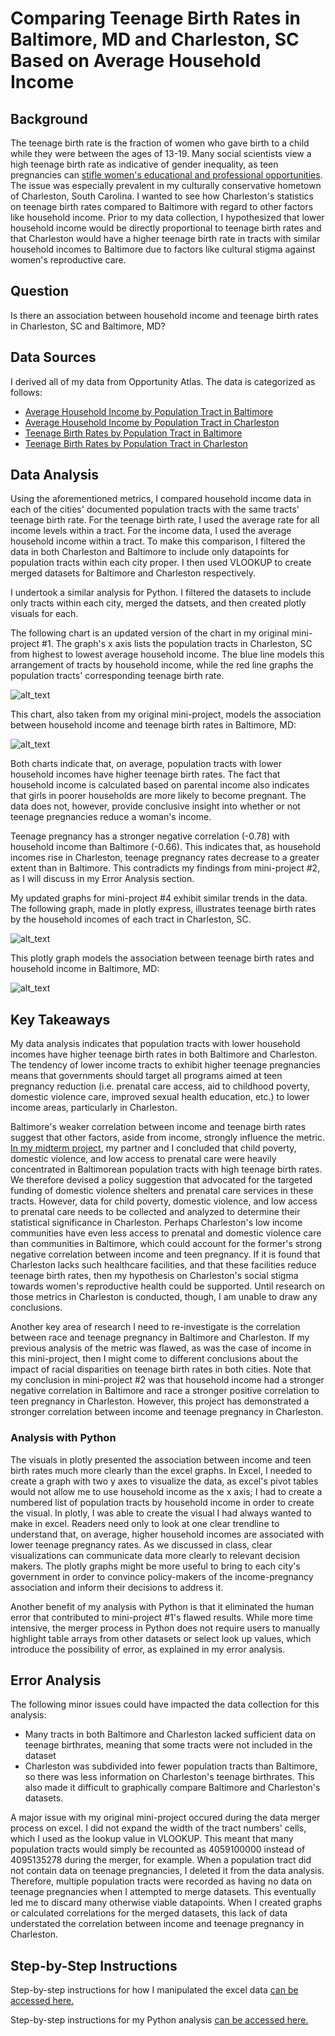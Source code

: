 # Comparing Teenage Birth Rates in Baltimore, MD and Charleston, SC Based on Average Household Income
## Background
The teenage birth rate is the fraction of women who gave birth to a child while they were between the ages of 13-19. Many social scientists view a high teenage birth rate as indicative of gender inequality, as teen pregnancies can [stifle women's educational and professional opportunities](https://www.mcser.org/journal/index.php/jesr/article/viewFile/542/567). The issue was especially prevalent in my culturally conservative hometown of Charleston, South Carolina. I wanted to see how Charleston's statistics on teenage birth rates compared to Baltimore with regard to other factors like household income. Prior to my data collection, I hypothesized that lower household income would be directly proportional to teenage birth rates and that Charleston would have a higher teenage birth rate in tracts with similar household incomes to Baltimore due to factors like cultural stigma against women's reproductive care.
## Question
Is there an association between household income and teenage birth rates in Charleston, SC and Baltimore, MD? 
## Data Sources
I derived all of my data from Opportunity Atlas. The data is categorized as follows:
- [Average Household Income by Population Tract in Baltimore](https://github.com/John-Frye/baltimore-charleston-comparing-teen-pregnancy-rates/blob/master/Baltimore_Income_Data.xlsx)
- [Average Household Income by Population Tract in Charleston](https://github.com/John-Frye/baltimore-charleston-comparing-teen-pregnancy-rates/blob/master/Charleston_Income_Data.xlsx)
- [Teenage Birth Rates by Population Tract in Baltimore](https://github.com/John-Frye/baltimore-charleston-comparing-teen-pregnancy-rates/blob/master/baltimore_teen_pregnancy.xls)
- [Teenage Birth Rates by Population Tract in Charleston](https://github.com/John-Frye/baltimore-charleston-comparing-teen-pregnancy-rates/blob/master/charleston_teen_pregnancy.xltx)
## Data Analysis
Using the aforementioned metrics, I compared household income data in each of the cities' documented population tracts with the same tracts' teenage birth rate. For the teenage birth rate, I used the average rate for all income levels within a tract. For the income data, I used the average household income within a tract. To make this comparison, I filtered the data in both Charleston and Baltimore to include only datapoints for population tracts within each city proper. I then used VLOOKUP to create merged datasets for Baltimore and Charleston respectively. 

I undertook a similar analysis for Python. I filtered the datasets to include only tracts within each city, merged the datsets, and then created plotly visuals for each.

The following chart is an updated version of the chart in my original mini-project #1. The graph's x axis lists the population tracts in Charleston, SC from highest to lowest average household income. The blue line models this arrangement of tracts by household income, while the red line graphs the population tracts' corresponding teenage birth rate. 

![alt_text](https://github.com/John-Frye/baltimore-charleston-comparing-teen-pregnancy-rates/blob/master/ExcelBaltimoreGraph.png)

This chart, also taken from my original mini-project, models the association between household income and teenage birth rates in Baltimore, MD:

![alt_text](https://github.com/John-Frye/baltimore-charleston-comparing-teen-pregnancy-rates/blob/master/ExcelCharlestonGraph.png)

Both charts indicate that, on average, population tracts with lower household incomes have higher teenage birth rates. The fact that household income is calculated based on parental income also indicates that girls in poorer households are more likely to become pregnant. The data does not, however, provide conclusive insight into whether or not teenage pregnancies reduce a woman's income. 

Teenage pregnancy has a stronger negative correlation (-0.78) with household income than Baltimore (-0.66). This indicates that, as household incomes rise in Charleston, teenage pregnancy rates decrease to a greater extent than in Baltimore. This contradicts my findings from mini-project #2, as I will discuss in my Error Analysis section. 

My updated graphs for mini-project #4 exhibit similar trends in the data. The following graph, made in plotly express, illustrates teenage birth rates by the household incomes of each tract in Charleston, SC. 

![alt_text](https://github.com/John-Frye/baltimore-charleston-comparing-teen-pregnancy-rates/blob/master/Proj%204%20Charleston%20Graph.png)

This plotly graph models the association between teenage birth rates and household income in Baltimore, MD:

![alt_text](https://github.com/John-Frye/baltimore-charleston-comparing-teen-pregnancy-rates/blob/master/Proj%204%20Baltimore%20Graph.png)

## Key Takeaways 
My data analysis indicates that population tracts with lower household incomes have higher teenage birth rates in both Baltimore and Charleston.  The tendency of lower income tracts to exhibit higher teenage pregnancies means that governments should target all programs aimed at teen pregnancy reduction (i.e. prenatal care access, aid to childhood poverty, domestic violence care, improved sexual health education, etc.) to lower income areas, particularly in Charleston.  

Baltimore's weaker correlation between income and teenage birth rates suggest that other factors, aside from income, strongly influence the metric. [In my midterm project](https://github.com/John-Frye/evaluating_teen_pregnancy_policy_in_baltimore), my partner and I concluded that child poverty, domestic violence, and low access to prenatal care were heavily concentrated in Baltimorean population tracts with high teenage birth rates. We therefore devised a policy suggestion that advocated for the targeted funding of domestic violence shelters and prenatal care services in these tracts. However, data for child poverty, domestic violence, and low access to prenatal care needs to be collected and analyzed to determine their statistical significance in Charleston. Perhaps Charleston's low income communities have even less access to prenatal and domestic violence care than communities in Baltimore, which could account for the former's strong negative correlation between income and teen pregnancy. If it is found that Charleston lacks such healthcare facilities, and that these facilities reduce teenage birth rates, then my hypothesis on Charleston's social stigma towards women's reproductive health could be supported. Until research on those metrics in Charleston is conducted, though, I am unable to draw any conclusions. 

Another key area of research I need to re-investigate is the correlation between race and teenage pregnancy in Baltimore and Charleston. If my previous analysis of the metric was flawed, as was the case of income in this mini-project, then I might come to different conclusions about the impact of racial disparities on teenage birth rates in both cities. Note that my conclusion in mini-project #2 was that household income had a stronger negative correlation in Baltimore and race a stronger positive correlation to teen pregnancy in Charleston. However, this project has demonstrated a stronger correlation between income and teenage pregnancy in Charleston. 

### Analysis with Python
The visuals in plotly presented the association between income and teen birth rates much more clearly than the excel graphs. In Excel, I needed to create a graph with two y axes to visualize the data, as excel's pivot tables would not allow me to use household income as the x axis; I had to create a numbered list of population tracts by household income in order to create the visual. In plotly, I was able to create the visual I had always wanted to make in excel. Readers need only to look at one clear trendline to understand that, on average, higher household incomes are associated with lower teenage pregnancy rates. As we discussed in class, clear visualizations can communicate data more clearly to relevant decision makers. The plotly graphs might be more useful to bring to each city's government in order to convince policy-makers of the income-pregnancy association and inform their decisions to address it. 

Another benefit of my analysis with Python is that it eliminated the human error that contributed to mini-project #1's flawed results. While more time intensive, the merger process in Python does not require users to manually highlight table arrays from other datasets or select look up values, which introduce the possibility of error, as explained in my error analysis. 

## Error Analysis
The following minor issues could have impacted the data collection for this analysis:
- Many tracts in both Baltimore and Charleston lacked sufficient data on teenage birthrates, meaning that some tracts were not included in the dataset
- Charleston was subdivided into fewer population tracts than Baltimore, so there was less information on Charleston's teenage birthrates. This also made it difficult to graphically compare Baltimore and Charleston's datasets.

A major issue with my original mini-project occured during the data merger process on excel. I did not expand the width of the tract numbers' cells, which I used as the lookup value in VLOOKUP. This meant that many population tracts would simply be recounted as 4059100000 instead of 4095135278 during the merger, for example. When a population tract did not contain data on teenage pregnancies, I deleted it from the data analysis. Therefore, multiple population tracts were recorded as having no data on teenage pregnancies when I attempted to merge datasets. This eventually led me to discard many otherwise viable datapoints. When I created graphs or calculated correlations for the merged datasets, this lack of data understated the correlation between income and teenage pregnancy in Charleston. 

## Step-by-Step Instructions
Step-by-step instructions for how I manipulated the excel data [can be accessed here.](https://github.com/John-Frye/baltimore-charleston-comparing-teen-pregnancy-rates/blob/master/Baltimore_Data_Analysis_Proj_4.xlsx) 

Step-by-step instructions for my Python analysis [can be accessed here.](https://colab.research.google.com/drive/1nwqTRTdjc9mr1Ek-vtUdSv8DJLHZzsvV#scrollTo=cHaCMo0viK69)

